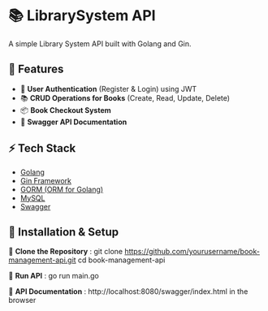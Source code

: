 # 📚 LibrarySystem API
A simple Library System API built with Golang and Gin.

## 🚀 Features
- 🔑 **User Authentication** (Register & Login) using JWT
- 📚 **CRUD Operations for Books** (Create, Read, Update, Delete)
- 📦 **Book Checkout System**
- 📜 **Swagger API Documentation**

## ⚡ Tech Stack
- [Golang](https://golang.org/)
- [Gin Framework](https://github.com/gin-gonic/gin)
- [GORM (ORM for Golang)](https://gorm.io/)
- [MySQL](https://www.mysql.com/)
- [Swagger](https://swagger.io/)



## 🔧 Installation & Setup

🔧 **Clone the Repository**
: git clone https://github.com/yourusername/book-management-api.git
cd book-management-api

🚀 **Run API**
: go run main.go

 📜 **API Documentation**
: http://localhost:8080/swagger/index.html in the browser
